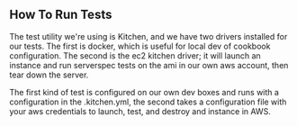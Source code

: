 ## How To Run Tests

The test utility we're using is Kitchen, and we have two drivers installed for our tests.
The first is docker, which is useful for local dev of cookbook configuration. The second
is the ec2 kitchen driver; it will launch an instance and run serverspec tests on the ami
in our own aws account, then tear down the server. 

The first kind of test is configured on our own dev boxes and runs with a configuration
in the .kitchen.yml, the second takes a configuration file with your aws credentials to
launch, test, and destroy and instance in AWS. 


